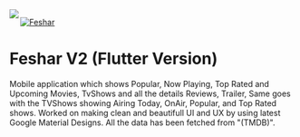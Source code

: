 <img src="img/feshar_logo.png" align="left" />

[![Feshar](https://img.shields.io/badge/Feshar-TvShows-green)](https://github.com/MohanedZekry/Feshar)
>

# Feshar V2 (Flutter Version)
Mobile application which shows Popular, Now Playing, Top Rated and Upcoming Movies, TvShows and all the details Reviews, Trailer,
Same goes with the TVShows showing Airing Today, OnAir, Popular, and Top Rated shows. Worked on making clean and beautifull UI and UX by using latest Google Material Designs.
All the data has been fetched from "(TMDB)".

